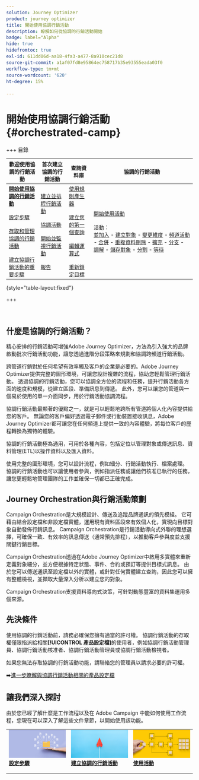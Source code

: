 ```yaml
---
solution: Journey Optimizer
product: journey optimizer
title: 開始使用協調行銷活動
description: 瞭解如何從協調的行銷活動開始
badge: label="Alpha"
hide: true
hidefromtoc: true
exl-id: 611dd06d-aa18-4fa3-a477-8a910cec21d8
source-git-commit: a1af07fd8e95864ec758717b35e93555eada03f0
workflow-type: tm+mt
source-wordcount: '620'
ht-degree: 15%

---
```


# 開始使用協調行銷活動 {#orchestrated-camp}

+++ 目錄

| 歡迎使用協調的行銷活動 | 首次建立協調的行銷活動 | 查詢資料庫 | 協調的行銷活動 |
|---|---|---|---|
| <b>[開始使用協調的行銷活動](gs-orchestrated-campaigns.md)</b><br/><br/>[設定步驟](configuration-steps.md)<br/><br/>[存取和管理協調的行銷活動](access-manage-orchestrated-campaigns.md)<br/><br/>[建立協調行銷活動的重要步驟](gs-campaign-creation.md) | [建立並排程行銷活動](create-orchestrated-campaign.md)<br/><br/>[協調活動](orchestrate-activities.md)<br/><br/>[開始並監視行銷活動](start-monitor-campaigns.md)<br/><br/>[報告](reporting-campaigns.md) | [使用規則產生器](orchestrated-rule-builder.md)<br/><br/>[建立您的第一個查詢](build-query.md)<br/><br/>[編輯運算式](edit-expressions.md)<br/><br/>[重新鎖定目標](retarget.md) | [開始使用活動](activities/about-activities.md)<br/><br/>活動：<br/>[並加入](activities/and-join.md) - [建立對象](activities/build-audience.md) - [變更維度](activities/change-dimension.md) - [頻道活動](activities/channels.md) - [合併](activities/combine.md) - [重複資料刪除](activities/deduplication.md) - [擴充](activities/enrichment.md) - [分支](activities/fork.md) - [調解](activities/reconciliation.md) - [儲存對象](activities/save-audience.md) - [分割](activities/split.md) - [等待](activities/wait.md) |

{style="table-layout:fixed"}

+++

<br/>

## 什麼是協調的行銷活動？

精心安排的行銷活動可增強Adobe Journey Optimizer，方法為引入強大的品牌啟動批次行銷活動功能，讓您透過進階分段策略來規劃和協調跨頻道行銷活動。

跨管道行銷對於任何希望有效率觸及客戶的企業是必要的。Adobe Journey Optimizer提供完整的圖形環境，可讓您設計複雜的流程，協助您輕鬆管理行銷活動。 透過協調的行銷活動，您可以協調全方位的流程和任務，提升行銷活動各方面的速度和規模，從建立區段、準備訊息到傳遞。 此外，您可以讓您的管道與一個易於使用的單一介面同步，用於行銷活動協調流程。

協調行銷活動最顯著的優點之一，就是可以輕鬆地跨所有管道將個人化內容提供給您的客戶。 無論您的客戶偏好透過電子郵件或行動裝置接收訊息，Adobe Journey Optimizer都可讓您在任何頻道上提供一致的內容體驗，將每位客戶的歷程轉換為獨特的體驗。

協調的行銷活動極為通用，可用於各種內容，包括定位以管理對象或傳送訊息、資料管理(ETL)以操作資料以及匯入資料。

使用完整的圖形環境，您可以設計流程，例如細分、行銷活動執行、檔案處理。 協調的行銷活動也可以讓使用者參與，例如指派任務或讓他們核准已執行的任務，讓您更輕鬆地管理團隊的工作並確保一切都已正確完成。

## Journey Orchestration與行銷活動策劃

Campaign Orchestration是大規模設計、傳送及追蹤品牌通訊的領先模組。 它可藉由結合設定檔和非設定檔實體，運用現有資料區段來有效個人化，實現向目標對象自動發佈行銷訊息。 Campaign Orchestration是行銷活動導向式外聯的理想選擇，可確保一致、有效率的訊息傳送（通常預先排程），以推動客戶參與度並支援關鍵行銷目標。

Campaign Orchestration透過在Adobe Journey Optimizer中啟用多實體來重新定義對象細分，並方便根據特定狀態、事件、合約或預訂等提供目標式訊息。 由於您可以傳送通訊至設定檔以外的實體，或針對任何實體建立查詢，因此您可以擁有整體檢視，並擷取大量深入分析以建立您的對象。

Campaign Orchestration支援資料導向式決策，可針對動態豐富的資料集運用多個來源。

## 先決條件

使用協調的行銷活動前，請務必確保您擁有適當的許可權。 協調行銷活動的存取權僅限指派給相關&#x200B;**[!UICONTROL 產品設定檔]**&#x200B;的使用者，例如協調行銷活動管理員、協調行銷活動核准者、協調行銷活動管理員或協調行銷活動檢視者。

如果您無法存取協調的行銷活動功能，請聯絡您的管理員以請求必要的許可權。

➡️[進一步瞭解與協調行銷活動相關的產品設定檔](../administration/ootb-product-profiles.md)

## 讓我們深入探討

由於您已經了解什麼是工作流程以及在 Adobe Campaign 中能如何使用工作流程，您現在可以深入了解這些文件章節，以開始使用該功能。

<table style="table-layout:fixed"><tr style="border: 0;">
<td>
<a href="gs-campaign-creation.md">
<img alt="存取並管理工作流程" src="assets/do-not-localize/workflow-access.jpeg">
</a>
<div>
<a href="gs-campaign-creation.md"><strong>設定步驟</strong></a>
</div>
<p>
</td>
<td>
<a href="create-orchestrated-campaign.md">
<img alt="銷售機會" src="assets/do-not-localize/workflow-create.jpeg">
</a>
<div><a href="create-orchestrated-campaign.md"><strong>建立協調的行銷活動</strong>
</div>
<p>
</td>
<td>
<a href="activities/about-activities.md">
<img alt="不頻繁" src="assets/do-not-localize/workflow-activities.jpeg">
</a>
<div>
<a href="activities/about-activities.md"><strong>使用活動</strong></a>
</div>
<p></td>
</tr></table>
